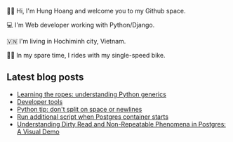 ✌🏻 Hi, I'm Hung Hoang and welcome you to my Github space.

💻 I'm Web developer working with Python/Django.

🇻🇳 I'm living in Hochiminh city, Vietnam.

🚴🏻 In my spare time, I rides with my single-speed bike.

## Latest blog posts

* [Learning the ropes: understanding Python generics](https://hoangquochung1110.github.io/static-site-generator/understanding-python-generics)
* [Developer tools](https://hoangquochung1110.github.io/static-site-generator/developer-tools)
* [Python tip: don't split on space or newlines](https://hoangquochung1110.github.io/static-site-generator/python-tips-str-split)
* [Run additional script when Postgres container starts](https://hoangquochung1110.github.io/static-site-generator/postgres-init-script)
* [Understanding Dirty Read and Non-Repeatable Phenomena in Postgres: A Visual Demo](https://hoangquochung1110.github.io/static-site-generator/isolation-level-postgres-p1)